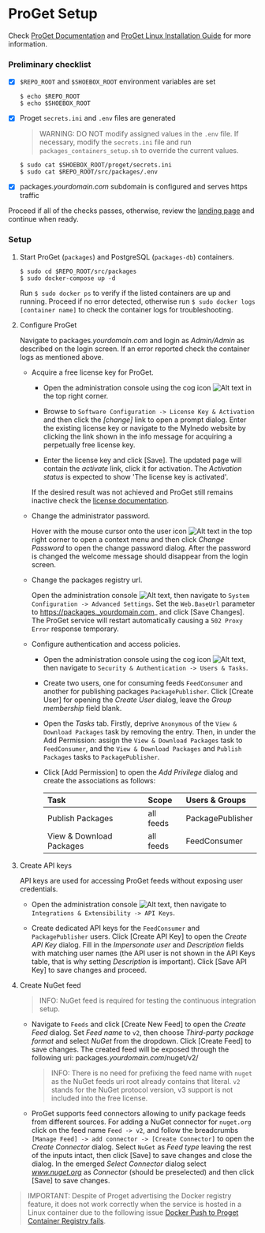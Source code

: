 # ProGet Setup

Check [ProGet Documentation](https://docs.inedo.com/docs/proget/overview) and [ProGet Linux Installation Guide](https://docs.inedo.com/docs/proget/installation/installation-guide/linux-docker) for more information.

### Preliminary checklist

- [x] `$REPO_ROOT` and `$SHOEBOX_ROOT` environment variables are set

    ```
    $ echo $REPO_ROOT
    $ echo $SHOEBOX_ROOT
    ```

- [x] Proget `secrets.ini` and `.env` files are generated

    > WARNING: DO NOT modify assigned values in the `.env` file. If necessary, modify the `secrets.ini` file and run `packages_containers_setup.sh` to override the current values.

    ```
    $ sudo cat $SHOEBOX_ROOT/proget/secrets.ini
    $ sudo cat $REPO_ROOT/src/packages/.env
    ```

- [x] packages._yourdomain.com_ subdomain is configured and serves https traffic

Proceed if all of the checks passes, otherwise, review the [landing page](/src/README.md#setup-outline) and continue when ready.


### Setup

1. Start ProGet (`packages`) and PostgreSQL (`packages-db`) containers.

    ```
    $ sudo cd $REPO_ROOT/src/packages
    $ sudo docker-compose up -d
    ```

    Run `$ sudo docker ps` to verify if the listed containers are up and running. Proceed if no error detected, otherwise run `$ sudo docker logs [container name]` to check the container logs for troubleshooting.


2. Configure ProGet

    Navigate to packages._yourdomain.com_ and login as _Admin/Admin_ as described on the login screen. If an error reported check the container logs as mentioned above.

    - Acquire a free license key for ProGet.

        - Open the administration console using the cog icon ![Alt text](/resources/img/proget_cog.png?raw=true "ProGet administration console") in the top right corner.

        - Browse to `Software Configuration -> License Key & Activation` and then click the _[change]_ link to open a prompt dialog. Enter the existing license key or navigate to the MyInedo website by clicking the link shown in the info message for acquiring a perpetually free license key.

        - Enter the license key and click [Save]. The updated page will contain the _activate_ link, click it for activation. The _Activation status_ is expected to show 'The license key is activated'.

        If the desired result was not achieved and ProGet still remains inactive check the [license documentation](https://docs.inedo.com/docs/proget/administration/license).

    - Change the administrator password.
    
        Hover with the mouse cursor onto the user icon ![Alt text](/resources/img/proget_user.png?raw=true "ProGet user") in the top right corner to open a context menu and then click _Change Password_ to open the change password dialog. After the password is changed the welcome message should disappear from the login screen.        

    - Change the packages registry url.

      Open the administration console ![Alt text](/resources/img/proget_cog.png?raw=true "ProGet administration console"), then navigate to `System Configuration -> Advanced Settings`. Set the `Web.BaseUrl` parameter to https://packages._yourdomain.com_ and click [Save Changes]. The ProGet service will restart automatically causing a `502 Proxy Error` response temporary.

    - Configure authentication and access policies.
        
        - Open the administration console using the cog icon ![Alt text](/resources/img/proget_cog.png?raw=true "ProGet administration console"), then navigate to `Security & Authentication -> Users & Tasks`.

        - Create two users, one for consuming feeds `FeedConsumer` and another for publishing packages `PackagePublisher`. Click [Create User] for opening the _Create User_ dialog, leave the _Group membership_ field blank.

        - Open the _Tasks_ tab. Firstly, deprive `Anonymous` of the `View & Download Packages` task by removing the entry. Then, in under the Add Permission: assign the `View & Download Packages` task to `FeedConsumer`, and the `View & Download Packages` and `Publish Packages` tasks to `PackagePublisher`.
        
        - Click [Add Permission] to open the _Add Privilege_ dialog and create the associations as follows:

            | Task                     | Scope     | Users & Groups                 |
            | :----------------------- |:--------- | :----------------------------- |
            | Publish Packages         | all feeds | PackagePublisher               |
            | View & Download Packages | all feeds | FeedConsumer                   |


3. Create API keys

    API keys are used for accessing ProGet feeds without exposing user credentials.

    - Open the administration console ![Alt text](/resources/img/proget_cog.png?raw=true "ProGet administration console"), then navigate to `Integrations & Extensibility -> API Keys`. 

    - Create dedicated API keys for the `FeedConsumer` and `PackagePublisher` users. Click [Create API Key] to open the _Create API Key_ dialog. Fill in the _Impersonate user_ and _Description_ fields with matching user names (the API user is not shown in the API Keys table, that is why setting _Description_ is important). Click [Save API Key] to save changes and proceed.


4. Create NuGet feed

    > INFO: NuGet feed is required for testing the continuous integration setup.

    - Navigate to `Feeds` and click [Create New Feed] to open the _Create Feed_ dialog. Set _Feed name_ to `v2`, then choose _Third-party package format_ and select _NuGet_ from the dropdown. Click [Create Feed] to save changes. The created feed will be exposed through the following uri: packages._yourdomain.com_/nuget/v2/

        > INFO: There is no need for prefixing the feed name with `nuget` as the NuGet feeds uri root already contains that literal. `v2` stands for the NuGet protocol version, v3 support is not included into the free license.

    - ProGet supports feed connectors allowing to unify package feeds from different sources.
    For adding a NuGet connector for `nuget.org` click on the feed name `Feed -> v2`, and follow the breadcrumbs `[Manage Feed] -> add connector -> [Create Connector]` to open the _Create Connector_ dialog. Select `NuGet` as _Feed type_ leaving the rest of the inputs intact, then click [Save] to save changes and close the dialog. In the emerged _Select Connector_ dialog select _www.nuget.org_ as _Connector_ (should be preselected) and then click [Save] to save changes.

> IMPORTANT: Despite of Proget advertising the Docker registry feature, it does not work correctly when the service is hosted in a Linux container due to the following issue [Docker Push to Proget Container Registry fails](https://forums.inedo.com/topic/2788/docker-push-to-proget-container-registry-fails).